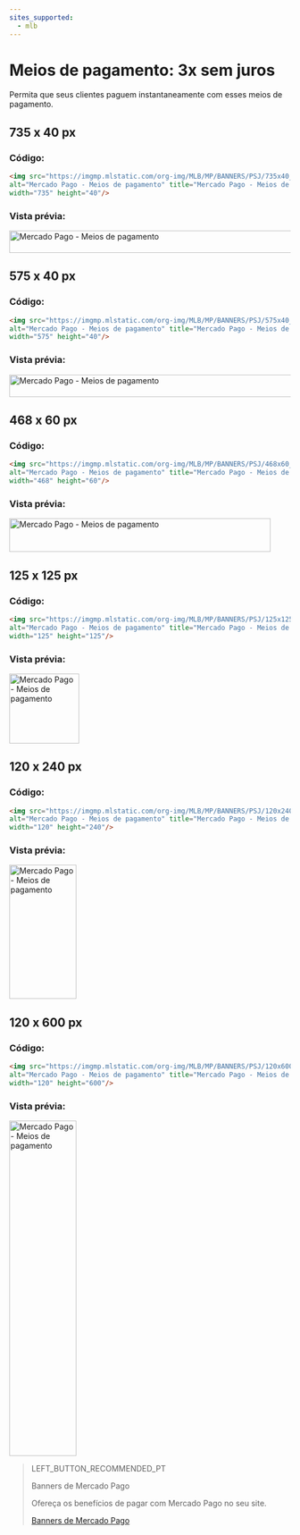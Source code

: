 ```yaml
---
sites_supported:
  - mlb
---
```


# Meios de pagamento: 3x sem juros

Permita que seus clientes paguem instantaneamente com esses meios de pagamento.

## 735 x 40 px

### Código:

```html
<img src="https://imgmp.mlstatic.com/org-img/MLB/MP/BANNERS/PSJ/735x40_banner_psj_3x.jpg" 
alt="Mercado Pago - Meios de pagamento" title="Mercado Pago - Meios de pagamento" 
width="735" height="40"/>
```

### Vista prévia:

<img src="https://imgmp.mlstatic.com/org-img/MLB/MP/BANNERS/PSJ/735x40_banner_psj_3x.jpg" alt="Mercado Pago - Meios de pagamento" width="735" height="40"/>


## 575 x 40 px

### Código:

```html
<img src="https://imgmp.mlstatic.com/org-img/MLB/MP/BANNERS/PSJ/575x40_banner_psj_3x.jpg" 
alt="Mercado Pago - Meios de pagamento" title="Mercado Pago - Meios de pagamento" 
width="575" height="40"/>
```

### Vista prévia:

<img src="https://imgmp.mlstatic.com/org-img/MLB/MP/BANNERS/PSJ/575x40_banner_psj_3x.jpg" alt="Mercado Pago - Meios de pagamento" width="575" height="40"/>


## 468 x 60 px

### Código:

```html
<img src="https://imgmp.mlstatic.com/org-img/MLB/MP/BANNERS/PSJ/468x60_banner_psj_3x.jpg" 
alt="Mercado Pago - Meios de pagamento" title="Mercado Pago - Meios de pagamento" 
width="468" height="60"/>
```

### Vista prévia:

<img src="https://imgmp.mlstatic.com/org-img/MLB/MP/BANNERS/PSJ/468x60_banner_psj_3x.jpg" alt="Mercado Pago - Meios de pagamento" width="468" height="60"/>


## 125 x 125 px

### Código:

```html
<img src="https://imgmp.mlstatic.com/org-img/MLB/MP/BANNERS/PSJ/125x125_banner_psj_3x.jpg" 
alt="Mercado Pago - Meios de pagamento" title="Mercado Pago - Meios de pagamento" 
width="125" height="125"/>
```

### Vista prévia:

<img src="https://imgmp.mlstatic.com/org-img/MLB/MP/BANNERS/PSJ/125x125_banner_psj_3x.jpg" alt="Mercado Pago - Meios de pagamento" width="125" height="125"/>


## 120 x 240 px

### Código:

```html
<img src="https://imgmp.mlstatic.com/org-img/MLB/MP/BANNERS/PSJ/120x240_banner_psj_3x.jpg" 
alt="Mercado Pago - Meios de pagamento" title="Mercado Pago - Meios de pagamento" 
width="120" height="240"/>
```

### Vista prévia:

<img src="https://imgmp.mlstatic.com/org-img/MLB/MP/BANNERS/PSJ/120x240_banner_psj_3x.jpg" alt="Mercado Pago - Meios de pagamento" width="120" height="240"/>


## 120 x 600 px

### Código:

```html
<img src="https://imgmp.mlstatic.com/org-img/MLB/MP/BANNERS/PSJ/120x600_banner_psj_3x.jpg" 
alt="Mercado Pago - Meios de pagamento" title="Mercado Pago - Meios de pagamento" 
width="120" height="600"/>
```

### Vista prévia:

<img src="https://imgmp.mlstatic.com/org-img/MLB/MP/BANNERS/PSJ/120x600_banner_psj_3x.jpg" alt="Mercado Pago - Meios de pagamento" width="120" height="600"/>



> LEFT_BUTTON_RECOMMENDED_PT
>
> Banners de Mercado Pago
>
> Ofereça os benefícios de pagar com Mercado Pago no seu site.
>
> [Banners de Mercado Pago](https://www.mercadopago[FAKER][URL][DOMAIN]/developers/pt/guides/resources/banners/introduction)